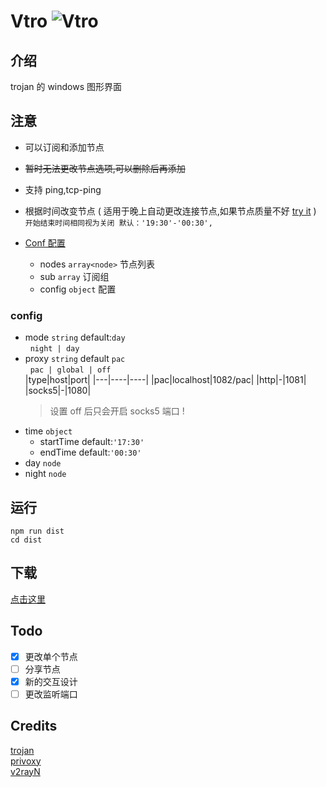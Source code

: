# Vtro ![Vtro](./tray.ico)

## 介绍

trojan 的 windows 图形界面

## 注意

- 可以订阅和添加节点
- ~~暂时无法更改节点选项,可以删除后再添加~~
- 支持 ping,tcp-ping
- 根据时间改变节点 ( 适用于晚上自动更改连接节点,如果节点质量不好 [try it](https://github.com/wk989898/Vtro/releases/) )    
  `开始结束时间相同视为关闭 默认：'19:30'-'00:30',`
- [Conf 配置](./extra-trojan/conf.json)

  - nodes `array<node>` 节点列表
  - sub `array` 订阅组
  - config `object` 配置

### config

- mode `string` default:`day`  
  &nbsp;&nbsp;`night | day`
- proxy `string` default `pac`  
  &nbsp;&nbsp;`pac | global | off`  
  |type|host|port|
  |---|----|----|
  |pac|localhost|1082/pac|
  |http|-|1081|
  |socks5|-|1080|
  > 设置 off 后只会开启 socks5 端口 !
- time `object`
  - startTime default:`'17:30'`
  - endTime default:`'00:30'`
- day `node`
- night `node`

## 运行

```shell
npm run dist
cd dist
```

## 下载

[点击这里](https://github.com/wk989898/Vtro/releases/)

## Todo

* [x] 更改单个节点
* [ ] 分享节点
* [x] 新的交互设计
* [ ] 更改监听端口

## Credits

[trojan](https://github.com/trojan-gfw/trojan)  
[privoxy](https://www.privoxy.org/)  
[v2rayN](https://github.com/2dust/v2rayN)
